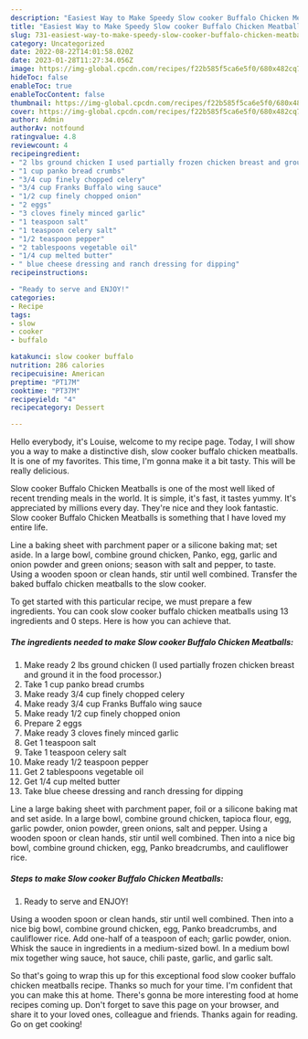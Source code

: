 ```yaml
---
description: "Easiest Way to Make Speedy Slow cooker Buffalo Chicken Meatballs"
title: "Easiest Way to Make Speedy Slow cooker Buffalo Chicken Meatballs"
slug: 731-easiest-way-to-make-speedy-slow-cooker-buffalo-chicken-meatballs
category: Uncategorized
date: 2022-08-22T14:01:58.020Z
date: 2023-01-28T11:27:34.056Z
image: https://img-global.cpcdn.com/recipes/f22b585f5ca6e5f0/680x482cq70/slow-cooker-buffalo-chicken-meatballs-recipe-main-photo.jpg
hideToc: false
enableToc: true
enableTocContent: false
thumbnail: https://img-global.cpcdn.com/recipes/f22b585f5ca6e5f0/680x482cq70/slow-cooker-buffalo-chicken-meatballs-recipe-main-photo.jpg
cover: https://img-global.cpcdn.com/recipes/f22b585f5ca6e5f0/680x482cq70/slow-cooker-buffalo-chicken-meatballs-recipe-main-photo.jpg
author: Admin
authorAv: notfound
ratingvalue: 4.8
reviewcount: 4
recipeingredient:
- "2 lbs ground chicken I used partially frozen chicken breast and ground it in the food processor"
- "1 cup panko bread crumbs"
- "3/4 cup finely chopped celery"
- "3/4 cup Franks Buffalo wing sauce"
- "1/2 cup finely chopped onion"
- "2 eggs"
- "3 cloves finely minced garlic"
- "1 teaspoon salt"
- "1 teaspoon celery salt"
- "1/2 teaspoon pepper"
- "2 tablespoons vegetable oil"
- "1/4 cup melted butter"
- " blue cheese dressing and ranch dressing for dipping"
recipeinstructions:

- "Ready to serve and ENJOY!"
categories:
- Recipe
tags:
- slow
- cooker
- buffalo

katakunci: slow cooker buffalo 
nutrition: 286 calories
recipecuisine: American
preptime: "PT17M"
cooktime: "PT37M"
recipeyield: "4"
recipecategory: Dessert

---
```



Hello everybody, it's Louise, welcome to my recipe page. Today, I will show you a way to make a distinctive dish, slow cooker buffalo chicken meatballs. It is one of my favorites. This time, I'm gonna make it a bit tasty. This will be really delicious.

Slow cooker Buffalo Chicken Meatballs is one of the most well liked of recent trending meals in the world. It is simple, it's fast, it tastes yummy. It's appreciated by millions every day. They're nice and they look fantastic. Slow cooker Buffalo Chicken Meatballs is something that I have loved my entire life.

Line a baking sheet with parchment paper or a silicone baking mat; set aside. In a large bowl, combine ground chicken, Panko, egg, garlic and onion powder and green onions; season with salt and pepper, to taste. Using a wooden spoon or clean hands, stir until well combined. Transfer the baked buffalo chicken meatballs to the slow cooker.


To get started with this particular recipe, we must prepare a few ingredients. You can cook slow cooker buffalo chicken meatballs using 13 ingredients and 0 steps. Here is how you can achieve that.

<!--inarticleads1-->

##### The ingredients needed to make Slow cooker Buffalo Chicken Meatballs:

1. Make ready 2 lbs ground chicken (I used partially frozen chicken breast and ground it in the food processor.)
1. Take 1 cup panko bread crumbs
1. Make ready 3/4 cup finely chopped celery
1. Make ready 3/4 cup Franks Buffalo wing sauce
1. Make ready 1/2 cup finely chopped onion
1. Prepare 2 eggs
1. Make ready 3 cloves finely minced garlic
1. Get 1 teaspoon salt
1. Take 1 teaspoon celery salt
1. Make ready 1/2 teaspoon pepper
1. Get 2 tablespoons vegetable oil
1. Get 1/4 cup melted butter
1. Take  blue cheese dressing and ranch dressing for dipping


Line a large baking sheet with parchment paper, foil or a silicone baking mat and set aside. In a large bowl, combine ground chicken, tapioca flour, egg, garlic powder, onion powder, green onions, salt and pepper. Using a wooden spoon or clean hands, stir until well combined. Then into a nice big bowl, combine ground chicken, egg, Panko breadcrumbs, and cauliflower rice. 

<!--inarticleads2-->

##### Steps to make Slow cooker Buffalo Chicken Meatballs:


1. Ready to serve and ENJOY!

Using a wooden spoon or clean hands, stir until well combined. Then into a nice big bowl, combine ground chicken, egg, Panko breadcrumbs, and cauliflower rice. Add one-half of a teaspoon of each; garlic powder, onion. Whisk the sauce in ingredients in a medium-sized bowl. In a medium bowl mix together wing sauce, hot sauce, chili paste, garlic, and garlic salt. 

So that's going to wrap this up for this exceptional food slow cooker buffalo chicken meatballs recipe. Thanks so much for your time. I'm confident that you can make this at home. There's gonna be more interesting food at home recipes coming up. Don't forget to save this page on your browser, and share it to your loved ones, colleague and friends. Thanks again for reading. Go on get cooking!
